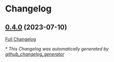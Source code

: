 # Changelog

## [0.4.0](https://github.com/neubi4/fastapi-sessions/tree/0.4.0) (2023-07-10)

[Full Changelog](https://github.com/neubi4/fastapi-sessions/compare/6b48ea98371692b7c5ca6ee3bbb6f7cad1c42db3...0.4.0)



\* *This Changelog was automatically generated by [github_changelog_generator](https://github.com/github-changelog-generator/github-changelog-generator)*
